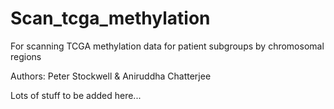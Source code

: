 # Scan_tcga_methylation
For scanning TCGA methylation data for patient subgroups by chromosomal regions

Authors: Peter Stockwell & Aniruddha Chatterjee

Lots of stuff to be added here...
